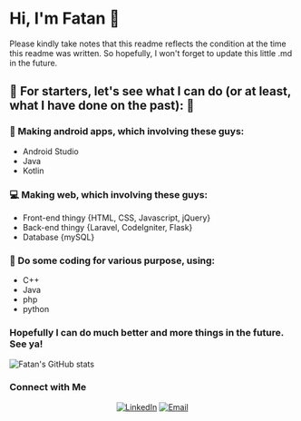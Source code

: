 # Hi, I'm Fatan 👋

<!--
**fatanisti/fatanisti** is a ✨ _special_ ✨ repository because its `README.md` (this file) appears on your GitHub profile.
-->

Please kindly take notes that this readme reflects the condition at the time this readme was written. So hopefully, I won't forget to update this little .md in the future.

## :star2: For starters, let's see what I can do (or at least, what I have done on the past): :star2:

### :iphone: Making android apps, which involving these guys:
- Android Studio
- Java
- Kotlin

### :computer: Making web, which involving these guys:
- Front-end thingy {HTML, CSS, Javascript, jQuery}
- Back-end thingy {Laravel, CodeIgniter, Flask}
- Database {mySQL}

### :wrench: Do some coding for various purpose, using:
- C++
- Java
- php
- python

### Hopefully I can do much better and more things in the future. See ya!

![Fatan's GitHub stats](https://github-readme-stats.vercel.app/api?username=fatanisti&show_icons=true&theme=dracula)

### Connect with Me

<p align="center">
  <a target="_blank" href="https://www.linkedin.com/in/fatanahdiy97/"><img alt="LinkedIn" src="https://img.shields.io/badge/LinkedIn-Fatan%20A.%20Ahdiy-blue?style=for-the-badge&logo=linkedin"></a>
  <a target="_blank" href="mailto:fatanaufa97@gmail.com"><img alt="Email" src="https://img.shields.io/badge/Email-fatanaufa97@gmail.com-blue?style=for-the-badge&logo=gmail"></a>
</p>
